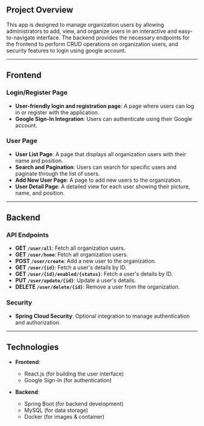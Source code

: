 ## Project Overview

This app is designed to manage organization users by allowing administrators to add, view, and organize users in an interactive and easy-to-navigate interface. 
The backend provides the necessary endpoints for the frontend to perform CRUD operations on organization users, and security features to login using google account.

---

## Frontend

### Login/Register Page

- **User-friendly login and registration page**: A page where users can log in or register with the application.
- **Google Sign-In Integration**: Users can authenticate using their Google account.

### User Page

- **User List Page**: A page that displays all organization users with their name and position.
- **Search and Pagination**: Users can search for specific users and paginate through the list of users.
- **Add New User Page**: A page to add new users to the organization.
- **User Detail Page**: A detailed view for each user showing their picture, name, and position.

---

## Backend

### API Endpoints

- **GET `/user/all`**: Fetch all organization users.
- **GET `/user/home`**: Fetch all organization users.
- **POST `/user/create`**: Add a new user to the organization.
- **GET `/user/{id}`**: Fetch a user's details by ID.
- **GET `/user/{id}/enabled/{status}`**: Fetch a user's details by ID.
- **PUT `/user/update/{id}`**: Update a user's details.
- **DELETE `/user/delete/{id}`**: Remove a user from the organization.

### Security
- **Spring Cloud Security**: Optional integration to manage authentication and authorization.

---

## Technologies

- **Frontend**:
    - React.js (for building the user interface)
    - Google Sign-In (for authentication)

- **Backend**:
    - Spring Boot (for backend development)
    - MySQL (for data storage)
    - Docker (for images & container)

